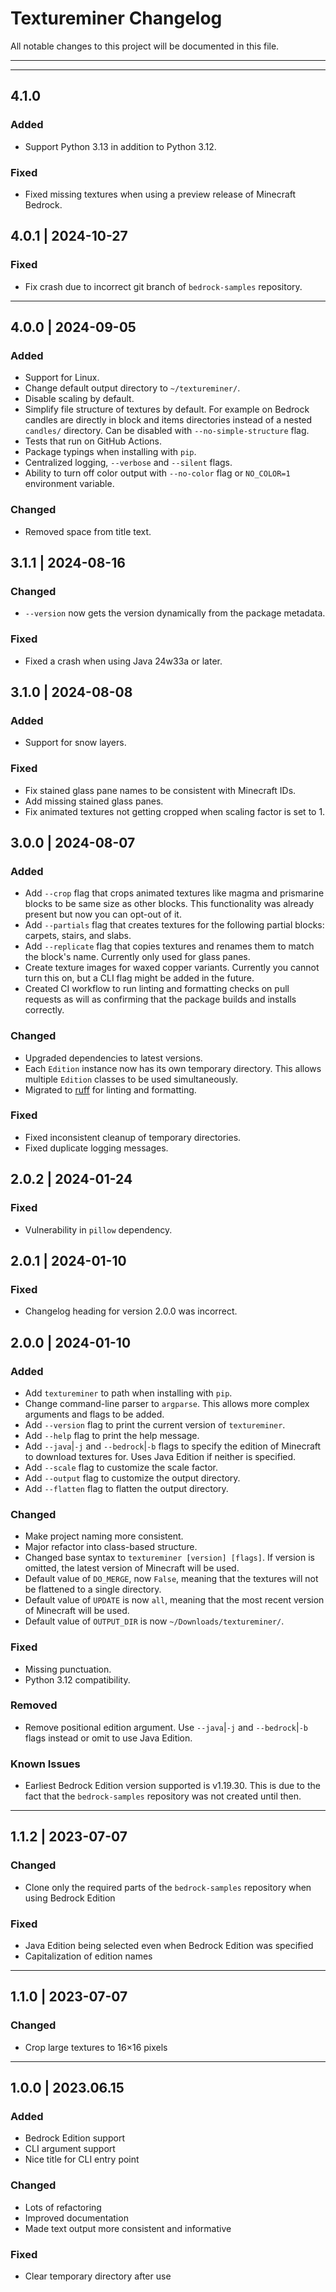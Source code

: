 # Textureminer Changelog

All notable changes to this project will be documented in this file.

---

<!--
## Unreleased

### Added

### Changed

### Fixed

### Removed

### Known Issues
-->

---

## 4.1.0

### Added

* Support Python 3.13 in addition to Python 3.12.

### Fixed

* Fixed missing textures when using a preview release of Minecraft Bedrock.

## 4.0.1 | 2024-10-27

### Fixed

* Fix crash due to incorrect git branch of `bedrock-samples` repository.

---

## 4.0.0 | 2024-09-05

### Added

* Support for Linux.
* Change default output directory to `~/textureminer/`.
* Disable scaling by default.
* Simplify file structure of textures by default. For example on Bedrock candles are directly in block and items directories instead of a nested `candles/` directory. Can be disabled with `--no-simple-structure` flag.
* Tests that run on GitHub Actions.
* Package typings when installing with `pip`.
* Centralized logging, `--verbose` and `--silent` flags.
* Ability to turn off color output with `--no-color` flag or `NO_COLOR=1` environment variable.

### Changed

* Removed space from title text.

## 3.1.1 | 2024-08-16

### Changed

* `--version` now gets the version dynamically from the package metadata.

### Fixed

* Fixed a crash when using Java 24w33a or later.

## 3.1.0 | 2024-08-08

### Added

* Support for snow layers.

### Fixed

* Fix stained glass pane names to be consistent with Minecraft IDs.
* Add missing stained glass panes.
* Fix animated textures not getting cropped when scaling factor is set to 1.

## 3.0.0 | 2024-08-07

### Added

* Add `--crop` flag that crops animated textures like magma and prismarine blocks to be same size as other blocks. This functionality was already present but now you can opt-out of it.
* Add `--partials` flag that creates textures for the following partial blocks: carpets, stairs, and slabs.
* Add `--replicate` flag that copies textures and renames them to match the block's name. Currently only used for glass panes.
* Create texture images for waxed copper variants. Currently you cannot turn this on, but a CLI flag might be added in the future.
* Created CI workflow to run linting and formatting checks on pull requests as will as confirming that the package builds and installs correctly.

### Changed

* Upgraded dependencies to latest versions.
* Each `Edition` instance now has its own temporary directory. This allows multiple `Edition` classes to be used simultaneously.
* Migrated to [ruff](https://github.com/astral-sh/ruff) for linting and formatting.

### Fixed

* Fixed inconsistent cleanup of temporary directories.
* Fixed duplicate logging messages.

## 2.0.2 | 2024-01-24

### Fixed

* Vulnerability in `pillow` dependency.

## 2.0.1 | 2024-01-10

### Fixed

* Changelog heading for version 2.0.0 was incorrect.

## 2.0.0 | 2024-01-10

### Added

* Add `textureminer` to path when installing with `pip`.
* Change command-line parser to `argparse`. This allows more complex arguments and flags to be added.
* Add `--version` flag to print the current version of `textureminer`.
* Add `--help` flag to print the help message.
* Add `--java`|`-j` and `--bedrock`|`-b` flags to specify the edition of Minecraft to download textures for. Uses Java Edition if neither is specified.
* Add `--scale` flag to customize the scale factor.
* Add `--output` flag to customize the output directory.
* Add `--flatten` flag to flatten the output directory.

### Changed

* Make project naming more consistent.
* Major refactor into class-based structure.
* Changed base syntax to `textureminer [version] [flags]`. If version is omitted, the latest version of Minecraft will be used.
* Default value of `DO_MERGE`, now `False`, meaning that the textures will not be flattened to a single directory.
* Default value of `UPDATE` is now `all`, meaning that the most recent version of Minecraft will be used.
* Default value of `OUTPUT_DIR` is now `~/Downloads/textureminer/`.

### Fixed

* Missing punctuation.
* Python 3.12 compatibility.

### Removed

* Remove positional edition argument. Use `--java`|`-j` and `--bedrock`|`-b` flags instead or omit to use Java Edition.

### Known Issues

* Earliest Bedrock Edition version supported is v1.19.30. This is due to the fact that the `bedrock-samples` repository was not created until then.

---

## 1.1.2 | 2023-07-07

### Changed

* Clone only the required parts of the `bedrock-samples` repository when using Bedrock Edition

### Fixed

* Java Edition being selected even when Bedrock Edition was specified
* Capitalization of edition names

---

## 1.1.0 | 2023-07-07

### Changed

* Crop large textures to 16×16 pixels

---

## 1.0.0 | 2023.06.15

### Added

* Bedrock Edition support
* CLI argument support
* Nice title for CLI entry point

### Changed

* Lots of refactoring
* Improved documentation
* Made text output more consistent and informative

### Fixed

* Clear temporary directory after use

